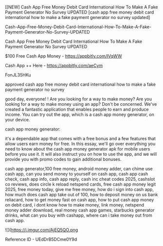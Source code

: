 [[NEW] Cash App Free Money Debit Card International How To Make A Fake Payment Generator No Survey UPDATED [cash app free money debit card international how to make a fake payment generator no survey updated]

Cash-App-Free-Money-Debit-Card-International-How-To-Make-A-Fake-Payment-Generator-No-Survey-UPDATED

Cash App Free Money Debit Card International How To Make A Fake Payment Generator No Survey UPDATED

$100 Free Cash App Money -  https://appbitly.com/IVqWW


Cash App ++ Here - https://appbitly.com/aeCym


FonJL35HKu

approved cash app free money debit card international how to make a fake payment generator no survey

good day, everyone! ! Are you looking for a way to make money? Are you looking for a way to make money using an app? Don't be concerned. We've created a fantastic application that enables people to earn and produce income. You can try out the app, which is a cash app money generator, on your device.

cash app money generator:

it's a dependable app that comes with a free bonus and a few features that allow users earn money for free. In this essay, we'll go over everything you need to know about the cash app money generator apk for mobile users before you use it. It will also instruct you on how to use the app, and we will provide you with promo codes to gain additional bonuses.

cash app generator,100 free money, android money adder, can chime use cash app, can you send money to yourself on cash app, cash app cash check, cash app info, cash app reply, cash inc cheat codes 2025, cashslot co reviews, does circle k reload netspend cards, free cash app money legit 2025, free money today, give me free money, how do i sign into cash app, how much does cash app take out of 100, how to deposit money on us bank reliacard, how to get money fast on cash app, how to put cash app money on debit card, i dont know how to make money, link money, netspend money adder download, real money cash app games, starbucks generator drinks, what can you buy with cashapp, where can i take money out from cash app.

![](https://i.imgur.com/AjEQ5QO.png

Reference ID - UEdDrB5DCme0Y9d